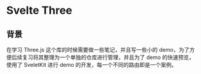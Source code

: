 # Svelte Three

## 背景

在学习 Three.js 这个库的时候需要做一些笔记，并且写一些小的 demo，为了方便后续复习将其整理为一个单独的仓库进行管理，并且为了 demo 的快速预览，使用了 SveletKit 进行 demo 的开发，每一个不同的路由即是一个案例。
